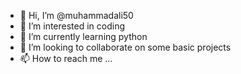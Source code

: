 - 👋 Hi, I’m @muhammadali50
- 👀 I’m interested in coding 
- 🌱 I’m currently learning python 
- 💞️ I’m looking to collaborate on some basic projects
- 📫 How to reach me ...

<!---
muhammadali50/muhammadali50 is a ✨ special ✨ repository because its `README.md` (this file) appears on your GitHub profile.
You can click the Preview link to take a look at your changes.
--->
